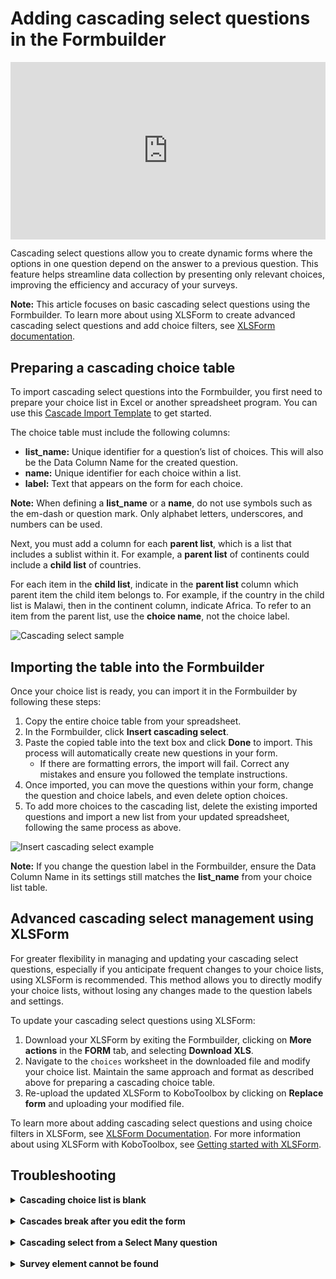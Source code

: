 # Adding cascading select questions in the Formbuilder

<iframe src="https://www.youtube.com/embed/JDDNmErhV7o?si=S2k3G0sadiFJursu" style="width: 100%; aspect-ratio: 16 / 9; height: auto; border: 0;" title="YouTube video player" frameborder="0" allow="accelerometer; autoplay; clipboard-write; encrypted-media; gyroscope; picture-in-picture; web-share" allowfullscreen></iframe>

Cascading select questions allow you to create dynamic forms where the options in one question depend on the answer to a previous question. This feature helps streamline data collection by presenting only relevant choices, improving the efficiency and accuracy of your surveys.

<p class="note">
  <strong>Note:</strong> This article focuses on basic cascading select questions using the Formbuilder. To learn more about using XLSForm to create advanced cascading select questions and add choice filters, see <a href="https://xlsform.org/en/#cascading-selects">XLSForm documentation</a>.
</p>

## Preparing a cascading choice table

To import cascading select questions into the Formbuilder, you first need to prepare your choice list in Excel or another spreadsheet program. You can use this <a href="https://docs.google.com/spreadsheets/d/1C_uDOkjjbv5Kx3lyOY7ORwM-muW6BKVzdaPMB1X8-2A/edit?gid=0#gid=0">Cascade Import Template</a> to get started.

The choice table must include the following columns:
- **list_name:** Unique identifier for a question’s list of choices. This will also be the Data Column Name for the created question.
- **name:** Unique identifier for each choice within a list.
- **label:** Text that appears on the form for each choice.

<p class="note">
  <strong>Note:</strong> When defining a <strong>list_name</strong> or a <strong>name</strong>, do not use symbols such as the em-dash or question mark. Only alphabet letters, underscores, and numbers can be used.
</p>

Next, you must add a column for each **parent list**, which is a list that includes a sublist within it. For example, a **parent list** of continents could include a **child list** of countries.

For each item in the **child list**, indicate in the **parent list** column which parent item the child item belongs to. For example, if the country in the child list is Malawi, then in the continent column, indicate Africa. To refer to an item from the parent list, use the **choice name**, not the choice label.

![Cascading select sample](images/cascading_select/sample.png)

## Importing the table into the Formbuilder

Once your choice list is ready, you can import it in the Formbuilder by following these steps:
1. Copy the entire choice table from your spreadsheet.
2. In the Formbuilder, click <i class="k-icon-cascading"></i> **Insert cascading select**.
3. Paste the copied table into the text box and click **Done** to import. This process will automatically create new questions in your form.
    - If there are formatting errors, the import will fail. Correct any mistakes and ensure you followed the template instructions.
4. Once imported, you can move the questions within your form, change the question and choice labels, and even delete option choices.
5. To add more choices to the cascading list, delete the existing imported questions and import a new list from your updated spreadsheet, following the same process as above.

![Insert cascading select example](images/cascading_select/insert_cascading_select.png)

<p class="note">
  <strong>Note:</strong> If you change the question label in the Formbuilder, ensure the Data Column Name in its settings still matches the <strong>list_name</strong> from your choice list table.
</p>

## Advanced cascading select management using XLSForm

For greater flexibility in managing and updating your cascading select questions, especially if you anticipate frequent changes to your choice lists, using XLSForm is recommended. This method allows you to directly modify your choice lists, without losing any changes made to the question labels and settings.

To update your cascading select questions using XLSForm:
1. Download your XLSForm by exiting the Formbuilder, clicking on <i class="k-icon-more"></i><strong>More actions</strong> in the <strong>FORM</strong> tab, and selecting <strong>Download XLS</strong>.
2. Navigate to the `choices` worksheet in the downloaded file and modify your choice list. Maintain the same approach and format as described above for preparing a cascading choice table.
3. Re-upload the updated XLSForm to KoboToolbox by clicking on <strong>Replace form</strong> and uploading your modified file.

<p class="note">
    To learn more about adding cascading select questions and using choice filters in XLSForm, see <a href="https://xlsform.org/en/#cascading-selects">XLSForm Documentation</a>. For more information about using XLSForm with KoboToolbox, see <a href="https://support.kobotoolbox.org/getting_started_xlsform.html">Getting started with XLSForm</a>. 
</p>

## Troubleshooting
<details>
<summary><strong>Cascading choice list is blank</strong></summary>
If the choice list for the child question is empty, the child list is not seeing a match in the parent list. Check that the choice names do not contain any symbols (letters, numbers, or underscores only) and that every parent option has at least one child linked to it.
</details>
<br>
<details>
<summary><strong>Cascades break after you edit the form</strong></summary>
Renaming a question or editing choice lists can change the backend code the cascade relies on. When renaming a question, ensure the <strong>Data Column Name</strong> remains the same as the corresponding <strong>list_name</strong>. For large choice list edits, either rebuild the cascade from scratch or download the XLSForm, make your changes there, and upload it back.
</details>
<br>
<details>
<summary><strong>Cascading select from a Select Many question</strong></summary>
The cascading select feature in the Formbuilder is designed for <strong>Select One</strong> questions only. Building a cascade that starts from a <strong>Select Many</strong> question requires using XLSForm. 
To learn more about advanced cascading select using XLSForm, see <a href="https://xlsform.org/en/#cascading-selects">XLSForm documentation</a>.
</details>
<br>
<details>
<summary><strong>Survey element cannot be found</strong></summary>
An error indicating a survey element cannot be found typically means the internal code does not match the cascade's expectations. To fix this, open the question's settings, locate the <strong>Data Column Name</strong>, and revert it to the original value (which should match the corresponding <strong>list_name</strong>) before redeploying your form.
</details>


